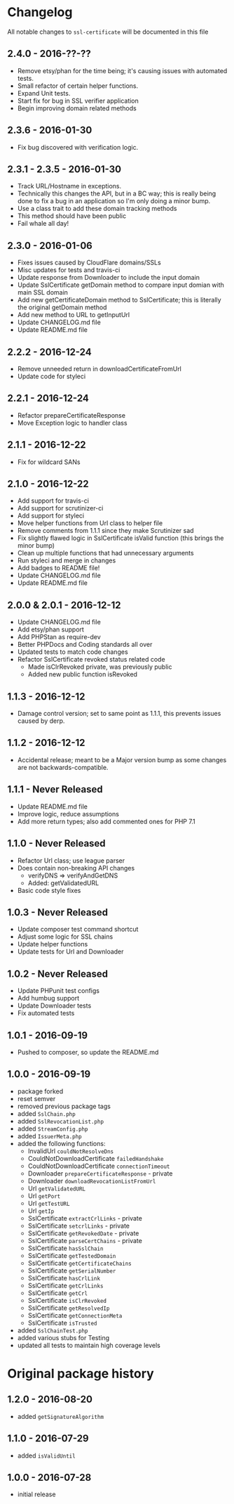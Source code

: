 # Changelog

All notable changes to `ssl-certificate` will be documented in this file

## 2.4.0 - 2016-??-??
- Remove etsy/phan for the time being; it's causing issues with automated tests.
- Small refactor of certain helper functions.
- Expand Unit tests.
- Start fix for bug in SSL verifier application
- Begin improving domain related methods

## 2.3.6 - 2016-01-30
- Fix bug discovered with verification logic.

## 2.3.1 - 2.3.5 - 2016-01-30
- Track URL/Hostname in exceptions.
- Technically this changes the API, but in a BC way; this is really being done
  to fix a bug in an application so I'm only doing a minor bump.
- Use a class trait to add these domain tracking methods
- This method should have been public
- Fail whale all day!

## 2.3.0 - 2016-01-06

- Fixes issues caused by CloudFlare domains/SSLs
- Misc updates for tests and travis-ci
- Update response from Downloader to include the input domain
- Update SslCertificate getDomain method to compare input domian with main SSL domain
- Add new getCertificateDomain method to SslCertificate; this is literally the original getDomain method
- Add new method to URL to getInputUrl
- Update CHANGELOG.md file
- Update README.md file

## 2.2.2 - 2016-12-24

- Remove unneeded return in downloadCertificateFromUrl
- Update code for styleci

## 2.2.1 - 2016-12-24

- Refactor prepareCertificateResponse
- Move Exception logic to handler class

## 2.1.1 - 2016-12-22

- Fix for wildcard SANs

## 2.1.0 - 2016-12-22

- Add support for travis-ci
- Add support for scrutinizer-ci
- Add support for styleci
- Move helper functions from Url class to helper file
- Remove comments from 1.1.1 since they make Scrutinizer sad
- Fix slightly flawed logic in SslCertificate isValid function (this brings the minor bump)
- Clean up multiple functions that had unnecessary arguments
- Run styleci and merge in changes
- Add badges to README file!
- Update CHANGELOG.md file
- Update README.md file

## 2.0.0 & 2.0.1 - 2016-12-12

- Update CHANGELOG.md file
- Add etsy/phan support
- Add PHPStan as require-dev
- Better PHPDocs and Coding standards all over
- Updated tests to match code changes
- Refactor SslCertificate revoked status related code
    - Made isClrRevoked private, was previously public
    - Added new public function isRevoked

## 1.1.3 - 2016-12-12

- Damage control version; set to same point as 1.1.1, this prevents issues caused by derp.

## 1.1.2 - 2016-12-12

- Accidental release; meant to be a Major version bump as some changes are not backwards-compatible.

## 1.1.1 - Never Released

- Update README.md file
- Improve logic, reduce assumptions
- Add more return types; also add commented ones for PHP 7.1

## 1.1.0 - Never Released

- Refactor Url class; use league parser
- Does contain non-breaking API changes
    - verifyDNS => verifyAndGetDNS
    - Added: getValidatedURL
- Basic code style fixes

## 1.0.3 - Never Released

- Update composer test command shortcut
- Adjust some logic for SSL chains
- Update helper functions
- Update tests for Url and Downloader

## 1.0.2 - Never Released

- Update PHPunit test configs
- Add humbug support
- Update Downloader tests
- Fix automated tests

## 1.0.1 - 2016-09-19

- Pushed to composer, so update the README.md

## 1.0.0 - 2016-09-19

- package forked
- reset semver
- removed previous package tags
- added `SslChain.php`
- added `SslRevocationList.php`
- added `StreamConfig.php`
- added `IssuerMeta.php`
- added the following functions:
    - InvalidUrl `couldNotResolveDns`
    - CouldNotDownloadCertificate `failedHandshake`
    - CouldNotDownloadCertificate `connectionTimeout`
    - Downloader `prepareCertificateResponse` - private
    - Downloader `downloadRevocationListFromUrl`
    - Url `getValidatedURL`
    - Url `getPort`
    - Url `getTestURL`
    - Url `getIp`
    - SslCertificate `extractCrlLinks` - private
    - SslCertificate `setcrlLinks` - private
    - SslCertificate `getRevokedDate` - private
    - SslCertificate `parseCertChains` - private
    - SslCertificate `hasSslChain`
    - SslCertificate `getTestedDomain`
    - SslCertificate `getCertificateChains`
    - SslCertificate `getSerialNumber`
    - SslCertificate `hasCrlLink`
    - SslCertificate `getCrlLinks`
    - SslCertificate `getCrl`
    - SslCertificate `isClrRevoked`
    - SslCertificate `getResolvedIp`
    - SslCertificate `getConnectionMeta`
    - SslCertificate `isTrusted`
- added `SslChainTest.php`
- added various stubs for Testing
- updated all tests to maintain high coverage levels

# Original package history

## 1.2.0 - 2016-08-20

- added `getSignatureAlgorithm`

## 1.1.0 - 2016-07-29

- added `isValidUntil`

## 1.0.0 - 2016-07-28

- initial release
